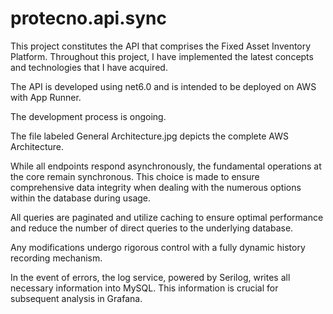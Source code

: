 # protecno.api.sync
This project constitutes the API that comprises the Fixed Asset Inventory Platform. Throughout this project, I have implemented the latest concepts and technologies that I have acquired.

The API is developed using net6.0 and is intended to be deployed on AWS with App Runner.

The development process is ongoing.

The file labeled General Architecture.jpg depicts the complete AWS Architecture.

While all endpoints respond asynchronously, the fundamental operations at the core remain synchronous. This choice is made to ensure comprehensive data integrity when dealing with the numerous options within the database during usage.

All queries are paginated and utilize caching to ensure optimal performance and reduce the number of direct queries to the underlying database.

Any modifications undergo rigorous control with a fully dynamic history recording mechanism.

In the event of errors, the log service, powered by Serilog, writes all necessary information into MySQL. This information is crucial for subsequent analysis in Grafana.
